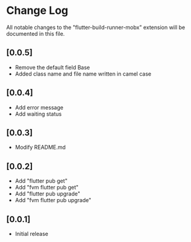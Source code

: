 
# Change Log

All notable changes to the "flutter-build-runner-mobx" extension will be documented in this file.

## [0.0.5]

- Remove the default field Base
- Added class name and file name written in camel case

## [0.0.4]

- Add error message
- Add waiting status

## [0.0.3]

  - Modify README.md

## [0.0.2]

  - Add "flutter pub get"
  - Add "fvm flutter pub get"
  - Add "flutter pub upgrade"
  - Add "fvm flutter pub upgrade"

## [0.0.1]

  - Initial release